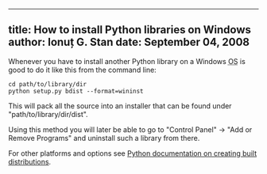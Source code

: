 -------------------------------------------------
title: How to install Python libraries on Windows
author: Ionuț G. Stan
date: September 04, 2008
-------------------------------------------------


Whenever you have to install another Python library on a Windows <abbr title="Operating System">OS</abbr>
is good to do it like this from the command line:

    cd path/to/library/dir
    python setup.py bdist --format=wininst

This will pack all the source into an installer that can be found under
"path/to/library/dir/dist".

Using this method you will later be able to go to "Control Panel" -> "Add or
Remove Programs" and uninstall such a library from there.

For other platforms and options see [Python documentation on creating built
distributions][1].


[1]: http://docs.python.org/dist/built-dist.html
